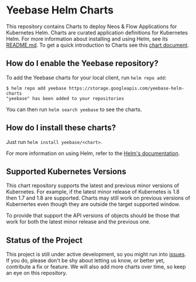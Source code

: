 # Yeebase Helm Charts

This repository contains Charts to deploy Neos & Flow Applications for Kubernetes Helm. Charts are curated application definitions for Kubernetes Helm. For more information about installing and using Helm, see its
[README.md](https://github.com/kubernetes/helm/tree/master/README.md). To get a quick introduction to Charts see this [chart document](https://github.com/kubernetes/helm/blob/master/docs/charts.md).

## How do I enable the Yeebase repository?

To add the Yeebase charts for your local client, run `helm repo add`:

```
$ helm repo add yeebase https://storage.googleapis.com/yeebase-helm-charts
"yeebase" has been added to your repositories
```

You can then run `helm search yeebase` to see the charts.

## How do I install these charts?

Just run `helm install yeebase/<chart>`.

For more information on using Helm, refer to the [Helm's documentation](https://github.com/kubernetes/helm#docs).

## Supported Kubernetes Versions

This chart repository supports the latest and previous minor versions of Kubernetes. For example, if the latest minor release of Kubernetes is 1.8 then 1.7 and 1.8 are supported. Charts may still work on previous versions of Kubernertes even though they are outside the target supported window.

To provide that support the API versions of objects should be those that work for both the latest minor release and the previous one.

## Status of the Project

This project is still under active development, so you might run into [issues](https://github.com/yeebase/helm-charts/issues). If you do, please don't be shy about letting us know, or better yet, contribute a fix or feature.
We will also add more charts over time, so keep an eye on this repository.
